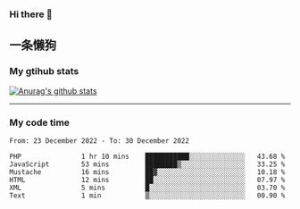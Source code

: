 ### Hi there 👋

## 一条懒狗
<!--
**kiss-me-quickly/kiss-me-quickly** is a ✨ _special_ ✨ repository because its `README.md` (this file) appears on your GitHub profile.

Here are some ideas to get you started:

- 🔭 I’m currently working on ...
- 🌱 I’m currently learning ...
- 👯 I’m looking to collaborate on ...
- 🤔 I’m looking for help with ...
- 💬 Ask me about ...
- 📫 How to reach me: ...
- 😄 Pronouns: ...
- ⚡ Fun fact: ...
-->


### My gtihub stats

[![Anurag's github stats](https://github-readme-stats.vercel.app/api?username=kiss-me-quickly)](https://github.com/anuraghazra/github-readme-stats)

***

### My code time

<!--START_SECTION:waka-->

```text
From: 23 December 2022 - To: 30 December 2022

PHP               1 hr 10 mins    ███████████░░░░░░░░░░░░░░   43.68 %
JavaScript        53 mins         ████████▒░░░░░░░░░░░░░░░░   33.25 %
Mustache          16 mins         ██▓░░░░░░░░░░░░░░░░░░░░░░   10.18 %
HTML              12 mins         ██░░░░░░░░░░░░░░░░░░░░░░░   07.97 %
XML               5 mins          █░░░░░░░░░░░░░░░░░░░░░░░░   03.70 %
Text              1 min           ▒░░░░░░░░░░░░░░░░░░░░░░░░   00.90 %
```

<!--END_SECTION:waka-->
